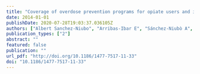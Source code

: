 ```yaml
---
title: "Coverage of overdose prevention programs for opiate users and injectors: a cross-sectional study."
date: 2014-01-01
publishDate: 2020-07-28T19:03:37.036105Z
authors: ["Albert Sanchez-Niubo", "Arribas-Ibar E", "Sánchez-Niubò A", "Majó X", "Domingo-Salvany A", "Brugal MT"]
publication_types: ["2"]
abstract: ""
featured: false
publication: ""
url_pdf: "http://doi.org/10.1186/1477-7517-11-33"
doi: "10.1186/1477-7517-11-33"
---
```


